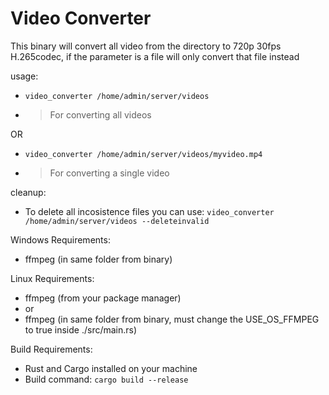 # Video Converter
This binary will convert all video from the directory to 720p 30fps H.265codec, if the parameter is a file will only convert that file instead

usage:
- ``video_converter /home/admin/server/videos``
- > For converting all videos

OR

- ``video_converter /home/admin/server/videos/myvideo.mp4``
- > For converting a single video

cleanup:
- To delete all incosistence files you can use: ``video_converter /home/admin/server/videos --deleteinvalid``

Windows Requirements:
- ffmpeg (in same folder from binary)

Linux Requirements:
- ffmpeg (from your package manager)
- or
- ffmpeg (in same folder from binary, must change the USE_OS_FFMPEG to true inside ./src/main.rs)

Build Requirements:
- Rust and Cargo installed on your machine
- Build command: ``cargo build --release``